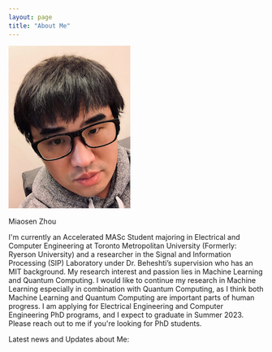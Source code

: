 ```yaml
---
layout: page
title: "About Me"
---
```


![miaosen](miaosen.jpg)

Miaosen Zhou

I'm currently an Accelerated MASc Student majoring in Electrical and Computer Engineering at  Toronto Metropolitan University (Formerly: Ryerson University) and a researcher in the Signal and Information Processing (SIP) Laboratory under Dr. Beheshti’s supervision who has an MIT background. My research interest and passion lies in Machine Learning and Quantum Computing. I would like to continue my research in Machine Learning especially in combination with Quantum Computing, as I think both Machine Learning and Quantum Computing are important parts of human progress. I am applying for Electrical Engineering and Computer Engineering PhD programs, and I expect to graduate in Summer 2023. Please reach out to me if you're looking for PhD students.



Latest news and Updates about Me:



